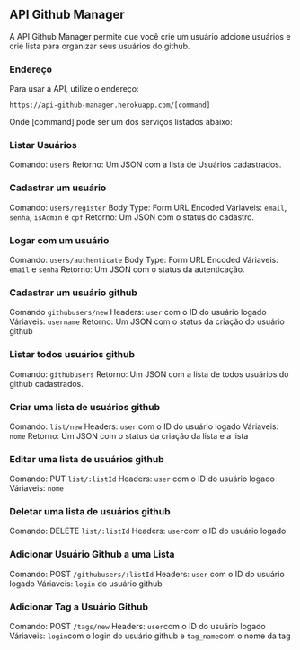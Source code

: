 ## API Github Manager

A API Github Manager permite que você crie um  usuário adcione usuários e crie lista para organizar seus usuários do github.

### Endereço

Para usar a API, utilize o endereço:

`https://api-github-manager.herokuapp.com/[command]`

Onde [command] pode ser um dos serviços listados abaixo:

### Listar Usuários

Comando: `users`
Retorno: Um JSON com a lista de Usuários cadastrados.

### Cadastrar um usuário

Comando: `users/register`
Body Type: Form URL Encoded
Váriaveis: `email`, `senha`, `isAdmin` e `cpf`
Retorno: Um JSON com o status do cadastro.

### Logar com um usuário

Comando: `users/authenticate`
Body Type: Form URL Encoded
Váriaveis: `email` e `senha`
Retorno: Um JSON com o status da autenticação.

### Cadastrar um usuário github
Comando `githubusers/new`
Headers: `user` com o ID do usuário logado
Váriaveis: `username`
Retorno: Um JSON com o status da criação do usuário github

### Listar todos usuários github
Comando: `githubusers`
Retorno: Um JSON com a lista de todos usuários do github cadastrados.

### Criar uma lista de usuários github
Comando: `list/new`
Headers: `user` com o ID do usuário logado
Váriaveis: `nome`
Retorno: Um JSON com o status da criação da lista e a lista

### Editar uma lista de usuários github
Comando: PUT `list/:listId`
Headers: `user` com o ID do usuário logado
Váriaveis: `nome`

### Deletar uma lista de usuários github
Comando: DELETE `list/:listId`
Headers: `user`com o ID do usuário logado

### Adicionar Usuário Github a uma Lista
Comando: POST `/githubusers/:listId`
Headers: `user` com o ID do usuário logado
Váriaveis: `login` do usuário github

### Adicionar Tag a Usuário Github
Comando: POST `/tags/new`
Headers: `user`com o ID do usuário logado
Váriaveis: `login`com o login do usuário github e `tag_name`com o nome da tag